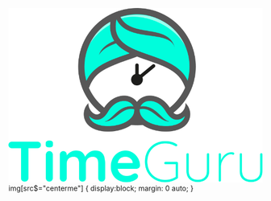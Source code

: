 ![Time-Guru Logo](https://raw.githubusercontent.com/chasehoff/TimeGuru-Web/master/front-end/public/images/TimeGuru_Logo.svg?style=centerme)
img[src$="centerme"] {
  display:block;
  margin: 0 auto;
}
